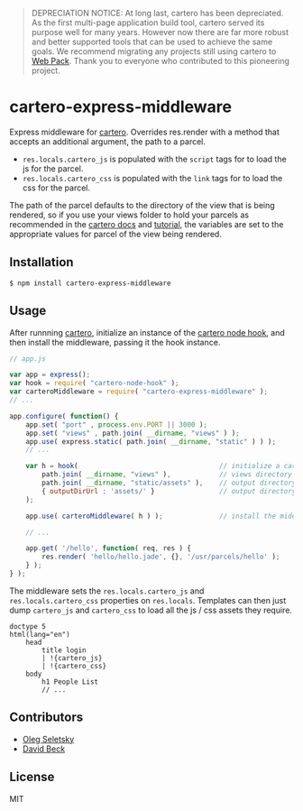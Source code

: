 > DEPRECIATION NOTICE: At long last, cartero has been depreciated. As the first multi-page application build tool, cartero served its purpose well for many years. However now there are far more robust and better supported tools that can be used to achieve the same goals. We recommend migrating any projects still using cartero to [Web Pack](https://webpack.js.org/). Thank you to everyone who contributed to this pioneering project.

# cartero-express-middleware

Express middleware for [cartero](https://github.com/rotundasoftware/cartero). Overrides res.render with a method that accepts an additional argument, the path to a parcel.

* `res.locals.cartero_js` is populated with the `script` tags for to load the js for the parcel.
* `res.locals.cartero_css` is populated with the `link` tags for to load the css for the parcel.

The path of the parcel defaults to the directory of the view that is being rendered, so if you use your views folder to hold your parcels as recommended in the [cartero docs](https://github.com/rotundasoftware/cartero#packages-and-parcels) and [tutorial](https://github.com/rotundasoftware/cartero-tutorial), the variables are set to the appropriate values for parcel of the view being rendered.

## Installation
```
$ npm install cartero-express-middleware
```

## Usage

After runnning [cartero](https://github.com/rotundasoftware/cartero), initialize an instance of the [cartero node hook](https://github.com/rotundasoftware/cartero-node-hook), and then install the middleware, passing it the hook instance.

```javascript
// app.js

var app = express();
var hook = require( "cartero-node-hook" );
var carteroMiddleware = require( "cartero-express-middleware" );
// ...

app.configure( function() {
	app.set( "port" , process.env.PORT || 3000 );
	app.set( "views" , path.join( __dirname, "views" ) );
	app.use( express.static( path.join( __dirname, "static" ) ) );
	// ...

	var h = hook(									// initialize a cartero hook
		path.join( __dirname, "views" ),			// views directory
		path.join( __dirname, "static/assets" ),	// output directory
		{ outputDirUrl : 'assets/' }				// output directory base url
	);

	app.use( carteroMiddleware( h ) );			    // install the middleware

	// ...

	app.get( '/hello', function( req, res ) {
		res.render( 'hello/hello.jade', {}, '/usr/parcels/hello' );
	} );
} );
```

The middleware sets the `res.locals.cartero_js` and `res.locals.cartero_css` properties on `res.locals`. Templates can then just dump `cartero_js` and `cartero_css` to load all the js / css assets they require.

```jade
doctype 5
html(lang="en")
    head
        title login
        | !{cartero_js}
        | !{cartero_css} 
    body
        h1 People List
        // ...
```

## Contributors

* [Oleg Seletsky](https://github.com/go-oleg)
* [David Beck](https://twitter.com/davegbeck)

## License

MIT
